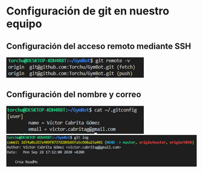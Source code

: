 # Configuración de git en nuestro equipo
## Configuración del acceso remoto mediante SSH
![](docs/img/git-ssh.png)

## Configuración del nombre y correo
![](docs/img/git-name-config.png)
![Comprobamos que al hacer un commit aparecen nuestro nombre y nuestro email.](docs/img/git-log.png)